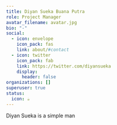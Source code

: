 ```yaml
---
title: Diyan Sueka Buana Putra
role: Project Manager
avatar_filename: avatar.jpg
bio: "-"
social:
  - icon: envelope
    icon_pack: fas
    link: about/#contact
  - icon: twitter
    icon_pack: fab
    link: https://twitter.com/diyansueka
    display:
      header: false
organizations: []
superuser: true
status:
  icon: ☕️
---
```

Diyan Sueka is a simple man
